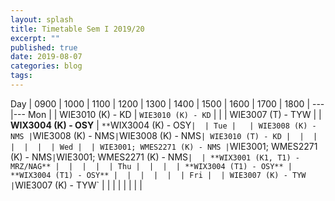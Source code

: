 ```yaml
---
layout: splash
title: Timetable Sem I 2019/20
excerpt: ""
published: true
date: 2019-08-07
categories: blog
tags: 
---
```


Day | 0900 | 1000 | 1100 | 1200 | 1300 | 1400 | 1500 | 1600 | 1700 | 1800 |
---|---
Mon |   | WIE3010 (K) - KD | `WIE3010 (K) - KD` |  |  | WIE3007 (T) - TYW |  | **WIX3004 (K) - OSY** | `**`WIX3004 (K) - OSY` |  |
Tue |   | WIE3008 (K) - NMS | `WIE3008 (K) - NMS` | `WIE3008 (K) - NMS` | WIE3010 (T) - KD |  |  | |  |  |  |
Wed |  | WIE3001; WMES2271 (K) - NMS | `WIE3001; WMES2271 (K) - NMS` | `WIE3001; WMES2271 (K) - NMS` |  | **WIX3001 (K1, T1) - MRZ/NAG** |  |  |  |  |
Thu |  |  |  | **WIX3004 (T1) - OSY** | **WIX3004 (T1) - OSY** |  |  |  |  |  |
Fri |  | WIE3007 (K) - TYW | `WIE3007 (K) - TYW` |  |  |  |  |  |  |  |